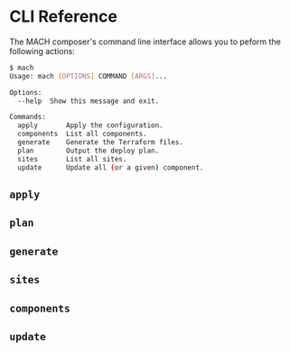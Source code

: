 # CLI Reference

The MACH composer's command line interface allows you to peform the following actions:

```bash
$ mach
Usage: mach [OPTIONS] COMMAND [ARGS]...

Options:
  --help  Show this message and exit.

Commands:
  apply       Apply the configuration.
  components  List all components.
  generate    Generate the Terraform files.
  plan        Output the deploy plan.
  sites       List all sites.
  update      Update all (or a given) component.
```


## `apply`
## `plan`
## `generate`
## `sites`
## `components`
## `update`